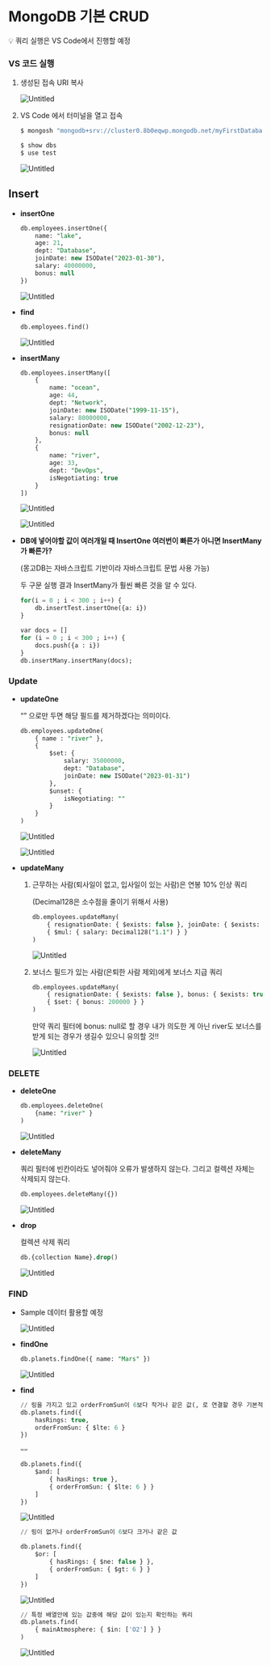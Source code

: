 # MongoDB 기본 CRUD

<aside>
💡 쿼리 실행은 VS Code에서 진행할 예정
</aside>

### VS 코드 실행

1. 생성된 접속 URI 복사
    
    ![Untitled](https://s3-us-west-2.amazonaws.com/secure.notion-static.com/88414216-3585-4c0e-b72f-b5080fc45f89/Untitled.png)
    

2. VS Code 에서 터미널을 열고 접속
    
    ```bash
    $ mongosh "mongodb+srv://cluster0.8b0eqwp.mongodb.net/myFirstDatabase" --apiVersion 1 --username mongo_user
    ```
    
    ```bash
    $ show dbs
    $ use test
    ```
    
    ![Untitled](https://s3-us-west-2.amazonaws.com/secure.notion-static.com/37aba2c0-200e-423b-8569-91a1cb921af7/Untitled.png)
    

## Insert

- **insertOne**
    
    ```sql
    db.employees.insertOne({
        name: "lake",
        age: 21,
        dept: "Database",
        joinDate: new ISODate("2023-01-30"),
        salary: 40000000,
        bonus: null
    })
    ```
    
    ![Untitled](https://s3-us-west-2.amazonaws.com/secure.notion-static.com/4aab54b9-aa79-477b-9298-52c1ee1c04c3/Untitled.png)
    

- **find**
    
    ```sql
    db.employees.find()
    ```
    
    ![Untitled](https://s3-us-west-2.amazonaws.com/secure.notion-static.com/368df94e-7b50-4422-a605-082280fadc8e/Untitled.png)
    

- **insertMany**
    
    ```sql
    db.employees.insertMany([
        {
            name: "ocean",
            age: 44,
            dept: "Network",
            joinDate: new ISODate("1999-11-15"),
            salary: 80000000,
            resignationDate: new ISODate("2002-12-23"),
            bonus: null
        },
        {
            name: "river",
            age: 33,
            dept: "DevOps",
            isNegotiating: true
        }
    ])
    ```
    
    ![Untitled](https://s3-us-west-2.amazonaws.com/secure.notion-static.com/b5d7d906-4c71-4700-9290-1d33775612fc/Untitled.png)
    
    ![Untitled](https://s3-us-west-2.amazonaws.com/secure.notion-static.com/f734d81f-3764-4396-8019-07043e64a6b9/Untitled.png)
    

- **DB에 넣어야할 값이 여러개일 때 InsertOne 여러번이 빠른가 아니면 InsertMany가 빠른가?**
    
    (몽고DB는 자바스크립트 기반이라 자바스크립트 문법 사용 가능)
    
    두 구문 실행 결과 InsertMany가 훨씬 빠른 것을 알 수 있다.
    
    ```sql
    for(i = 0 ; i < 300 ; i++) {
        db.insertTest.insertOne({a: i})
    }
    ```
    
    ```sql
    var docs = []
    for (i = 0 ; i < 300 ; i++) { 
        docs.push({a : i})
    }
    db.insertMany.insertMany(docs);
    ```
    

### Update

- **updateOne**
    
    “” 으로만 두면 해당 필드를 제거하겠다는 의미이다.
    
    ```sql
    db.employees.updateOne(
        { name : "river" },
        {
            $set: {
                salary: 35000000,
                dept: "Database",
                joinDate: new ISODate("2023-01-31")
            },
            $unset: {
                isNegotiating: ""
            }
        }
    )
    ```
    
    ![Untitled](https://s3-us-west-2.amazonaws.com/secure.notion-static.com/63b1d762-d817-46a0-8dc0-058d6bc8a20f/Untitled.png)
    
    ![Untitled](https://s3-us-west-2.amazonaws.com/secure.notion-static.com/ce91cad2-c855-4ea0-9405-763d6f89b1e9/Untitled.png)
    
- **updateMany**
    1. 근무하는 사람(퇴사일이 없고, 입사일이 있는 사람)은 연봉 10% 인상 쿼리
        
        (Decimal128은 소수점을 줄이기 위해서 사용)
        
        ```sql
        db.employees.updateMany(
            { resignationDate: { $exists: false }, joinDate: { $exists: true } },
            { $mul: { salary: Decimal128("1.1") } }
        )
        ```
        
        ![Untitled](https://s3-us-west-2.amazonaws.com/secure.notion-static.com/dbe2f782-f4ec-4eaa-889f-9a3df99e86c9/Untitled.png)
        
    
    1. 보너스 필드가 있는 사람(은퇴한 사람 제외)에게 보너스 지급 쿼리
        
        ```sql
        db.employees.updateMany(
            { resignationDate: { $exists: false }, bonus: { $exists: true } },
            { $set: { bonus: 200000 } }
        )
        ```
        
        만약 쿼리 필터에 bonus: null로 할 경우 내가 의도한 게 아닌 river도 보너스를 받게 되는 경우가 생길수 있으니 유의할 것!!
        
        ![Untitled](https://s3-us-west-2.amazonaws.com/secure.notion-static.com/212f800a-5770-4b0b-ace0-d63acc4d592d/Untitled.png)
        

### DELETE

- **deleteOne**
    
    ```sql
    db.employees.deleteOne(
        {name: "river" }
    )
    ```
    
    ![Untitled](https://s3-us-west-2.amazonaws.com/secure.notion-static.com/3ee4ecb1-db1e-4a5a-a998-d8caa9e1b1c7/Untitled.png)
    

- **deleteMany**
    
    쿼리 필터에 빈칸이라도 넣어줘야 오류가 발생하지 않는다. 그리고 컬렉션 자체는 삭제되지 않는다.
    
    ```sql
    db.employees.deleteMany({})
    ```
    
    ![Untitled](https://s3-us-west-2.amazonaws.com/secure.notion-static.com/8b9a12cc-022f-429e-b606-690ae6ae735b/Untitled.png)
    
- **drop**
    
    컬렉션 삭제 쿼리
    
    ```sql
    db.{collection Name}.drop()
    ```
    
    ![Untitled](https://s3-us-west-2.amazonaws.com/secure.notion-static.com/62b60e19-dd83-4887-b729-211c104a6f91/Untitled.png)
    

### FIND

- Sample 데이터 활용할 예정
    
    ![Untitled](https://s3-us-west-2.amazonaws.com/secure.notion-static.com/7f685ac0-01a7-4fda-98df-ea6da240239f/Untitled.png)
    
- **findOne**
    
    ```sql
    db.planets.findOne({ name: "Mars" })
    ```
    
    ![Untitled](https://s3-us-west-2.amazonaws.com/secure.notion-static.com/8a3fe19d-cbd5-43c0-9f91-ccf320851ae6/Untitled.png)
    
- **find**
    
    ```sql
    // 링을 가지고 있고 orderFromSun이 6보다 작거나 같은 값(, 로 연결할 경우 기본적으로 and 조건)
    db.planets.find({ 
        hasRings: true, 
        orderFromSun: { $lte: 6 }
    })
    
    ==
    
    db.planets.find({ 
        $and: [
            { hasRings: true }, 
            { orderFromSun: { $lte: 6 } }
        ]
    })
    ```
    
    ![Untitled](https://s3-us-west-2.amazonaws.com/secure.notion-static.com/b8c07e11-861d-499f-ba1a-04a7c92a255b/Untitled.png)
    
    ```sql
    // 링이 없거나 orderFromSun이 6보다 크거나 같은 값
    
    db.planets.find({ 
        $or: [
            { hasRings: { $ne: false } }, 
            { orderFromSun: { $gt: 6 } }
        ]
    })
    ```
    
    ![Untitled](https://s3-us-west-2.amazonaws.com/secure.notion-static.com/82aac1e6-03b5-4241-94a4-9ab4975e1c93/Untitled.png)
    
    ```sql
    // 특정 배열안에 있는 값중에 해당 값이 있는지 확인하는 쿼리
    db.planets.find(
        { mainAtmosphere: { $in: ['O2'] } }
    )
    ```
    
    ![Untitled](https://s3-us-west-2.amazonaws.com/secure.notion-static.com/5b467ed5-7ac1-456c-acd0-2626eb3498b7/Untitled.png)